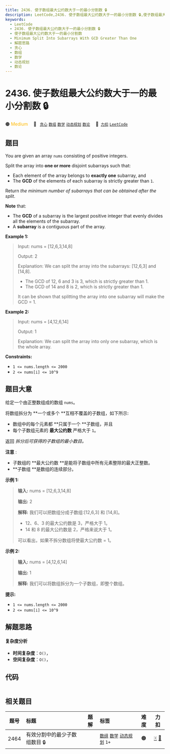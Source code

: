 ```yaml
---
title: 2436. 使子数组最大公约数大于一的最小分割数 🔒
description: LeetCode,2436. 使子数组最大公约数大于一的最小分割数 🔒,使子数组最大公约数大于一的最小分割数,Minimum Split Into Subarrays With GCD Greater Than One,解题思路,贪心,数组,数学,动态规划,数论
keywords:
  - LeetCode
  - 2436. 使子数组最大公约数大于一的最小分割数 🔒
  - 使子数组最大公约数大于一的最小分割数
  - Minimum Split Into Subarrays With GCD Greater Than One
  - 解题思路
  - 贪心
  - 数组
  - 数学
  - 动态规划
  - 数论
---
```


# 2436. 使子数组最大公约数大于一的最小分割数 🔒

🟠 <font color=#ffb800>Medium</font>&emsp; 🔖&ensp; [`贪心`](/tag/greedy.md) [`数组`](/tag/array.md) [`数学`](/tag/math.md) [`动态规划`](/tag/dynamic-programming.md) [`数论`](/tag/number-theory.md)&emsp; 🔗&ensp;[`力扣`](https://leetcode.cn/problems/minimum-split-into-subarrays-with-gcd-greater-than-one) [`LeetCode`](https://leetcode.com/problems/minimum-split-into-subarrays-with-gcd-greater-than-one)

## 题目

You are given an array `nums` consisting of positive integers.

Split the array into **one or more** disjoint subarrays such that:

  * Each element of the array belongs to **exactly one** subarray, and
  * The **GCD** of the elements of each subarray is strictly greater than `1`.

Return _the minimum number of subarrays that can be obtained after the split_.

**Note** that:

  * The **GCD** of a subarray is the largest positive integer that evenly divides all the elements of the subarray.
  * A **subarray** is a contiguous part of the array.



**Example 1:**

> Input: nums = [12,6,3,14,8]
> 
> Output: 2
> 
> Explanation: We can split the array into the subarrays: [12,6,3] and [14,8].
> - The GCD of 12, 6 and 3 is 3, which is strictly greater than 1.
> - The GCD of 14 and 8 is 2, which is strictly greater than 1.
> 
> It can be shown that splitting the array into one subarray will make the GCD = 1.

**Example 2:**

> Input: nums = [4,12,6,14]
> 
> Output: 1
> 
> Explanation: We can split the array into only one subarray, which is the whole array.

**Constraints:**

  * `1 <= nums.length <= 2000`
  * `2 <= nums[i] <= 10^9`


## 题目大意

给定一个由正整数组成的数组 `nums`。

将数组拆分为 **一个或多个  **互相不覆盖的子数组，如下所示:

  * 数组中的每个元素都 **只属于一个  **子数组，并且
  * 每个子数组元素的 **最大公约数** 严格大于 `1`。

返回 _拆分后可获得的子数组的最小数目。_

**注意** :

  * 子数组的 **最大公约数  **是能将子数组中所有元素整除的最大正整数。
  * **子数组  **是数组的连续部分。



**示例 1:**

> 
> 
> 
> 
> 
> **输入:** nums = [12,6,3,14,8]
> 
> **输出:** 2
> 
> **解释:** 我们可以把数组分成子数组:[12,6,3] 和 [14,8]。
> - 12、6、3 的最大公约数是 3，严格大于 1。
> - 14 和 8 的最大公约数是 2，严格来说大于 1。
> 
> 可以看出，如果不拆分数组将使最大公约数 = 1。
> 
> 

**示例  2:**

> 
> 
> 
> 
> 
> **输入:** nums = [4,12,6,14]
> 
> **输出:** 1
> 
> **解释:** 我们可以将数组拆分为一个子数组，即整个数组。
> 
> 



**提示:**

  * `1 <= nums.length <= 2000`
  * `2 <= nums[i] <= 10^9`


## 解题思路

#### 复杂度分析

- **时间复杂度**：`O()`，
- **空间复杂度**：`O()`，

## 代码

```javascript

```

## 相关题目

<!-- prettier-ignore -->
| 题号 | 标题 | 题解 | 标签 | 难度 | 力扣 |
| :------: | :------ | :------: | :------ | :------: | :------: |
| 2464 | 有效分割中的最少子数组数目 🔒 |  |  [`数组`](/tag/array.md) [`数学`](/tag/math.md) [`动态规划`](/tag/dynamic-programming.md) `1+` | 🟠 | [🀄️](https://leetcode.cn/problems/minimum-subarrays-in-a-valid-split) [🔗](https://leetcode.com/problems/minimum-subarrays-in-a-valid-split) |